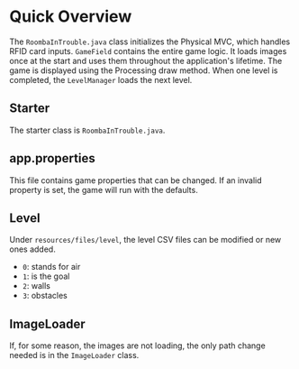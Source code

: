 # Quick Overview
The `RoombaInTrouble.java` class initializes the Physical MVC, which handles RFID card inputs. `GameField` contains the entire game logic. It loads images once at the start and uses them throughout the application's lifetime. The game is displayed using the Processing draw method. When one level is completed, the `LevelManager` loads the next level.

## Starter
The starter class is `RoombaInTrouble.java`.

## app.properties
This file contains game properties that can be changed. If an invalid property is set, the game will run with the defaults.

## Level
Under `resources/files/level`, the level CSV files can be modified or new ones added.
- `0`: stands for air
- `1`: is the goal
- `2`: walls
- `3`: obstacles

## ImageLoader
If, for some reason, the images are not loading, the only path change needed is in the `ImageLoader` class.
